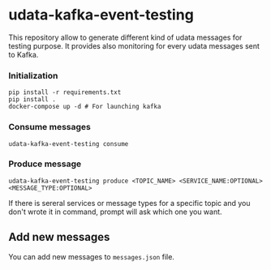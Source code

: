 # udata-kafka-event-testing

This repository allow to generate different kind of udata messages for testing purpose. It provides also monitoring for every udata messages sent to Kafka.

### Initialization 

```
pip install -r requirements.txt
pip install .
docker-compose up -d # For launching kafka 
```

### Consume messages

```
udata-kafka-event-testing consume
```

### Produce message

```
udata-kafka-event-testing produce <TOPIC_NAME> <SERVICE_NAME:OPTIONAL> <MESSAGE_TYPE:OPTIONAL>
```

If there is sereral services or message types for a specific topic and you don't wrote it in command, prompt will ask which one you want.

## Add new messages

You can add new messages to `messages.json` file. 
